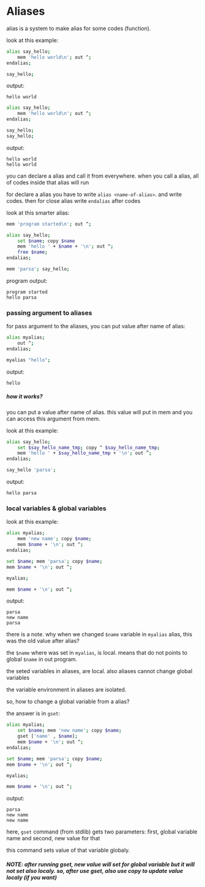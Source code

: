 # Aliases
alias is a system to make alias for some codes (function).

look at this example:
```bash
alias say_hello;
    mem 'hello world\n'; out ^;
endalias;

say_hello;
```

output:

```
hello world
```

```bash
alias say_hello;
    mem 'hello world\n'; out ^;
endalias;

say_hello;
say_hello;
```

output:

```
hello world
hello world
```


you can declare a alias and call it from everywhere. when you call a alias, all of codes inside that alias will run

for declare a alias you have to write `alias <name-of-alias>`. and write codes. then for close alias write `endalias` after codes

look at this smarter alias:
```bash
mem 'program started\n'; out ^;

alias say_hello;
    set $name; copy $name
    mem 'hello ' + $name + '\n'; out ^;
    free $name;
endalias;

mem 'parsa'; say_hello;
```

program output:

```
program started
hello parsa
```

### passing argument to aliases
for pass argument to the aliases, you can put value after name of alias:

```bash
alias myalias;
    out ^;
endalias;

myalias "hello";
```

output:

```
hello
```

##### how it works?
you can put a value after name of alias. this value will put in mem and you can access this argument from mem.

look at this example:

```bash
alias say_hello;
    set $say_hello_name_tmp; copy ^ $say_hello_name_tmp;
    mem 'hello ' + $say_hello_name_tmp + '\n'; out ^;
endalias;

say_hello 'parsa';
```

output:

```
hello parsa
```


### local variables & global variables

look at this example:

```bash
alias myalias;
    mem 'new name'; copy $name;
    mem $name + '\n'; out ^;
endalias;

set $name; mem 'parsa'; copy $name;
mem $name + '\n'; out ^;

myalias;

mem $name + '\n'; out ^;
```

output:

```
parsa
new name
parsa
```

there is a note. why when we changed `$name` variable in `myalias` alias, this was the old value after alias?

the `$name` where was set in `myalias`, is local. means that do not points to global `$name` in out program.

the seted variables in aliases, are local. also aliases cannot change global variables

the variable environment in aliases are isolated.

so, how to change a global variable from a alias?

the answer is in `gset`:

```bash
alias myalias;
    set $name; mem 'new name'; copy $name;
    gset ['name' , $name];
    mem $name + '\n'; out ^;
endalias;

set $name; mem 'parsa'; copy $name;
mem $name + '\n'; out ^;

myalias;

mem $name + '\n'; out ^;
```

output:

```
parsa
new name
new name
```

here, `gset` command (from stdlib) gets two parameters: first, global variable name and second, new value for that

this command sets value of that variable globaly.

##### NOTE: after running gset, new value will set for global variable but it will not set also localy. so, after use gset, also use copy to update value localy (if you want)
